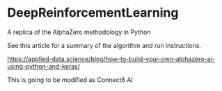 # DeepReinforcementLearning
A replica of the AlphaZero methodology in Python

See this article for a summary of the algorithm and run instructions.

https://applied-data.science/blog/how-to-build-your-own-alphazero-ai-using-python-and-keras/

This is going to be modified as Connect6 AI
